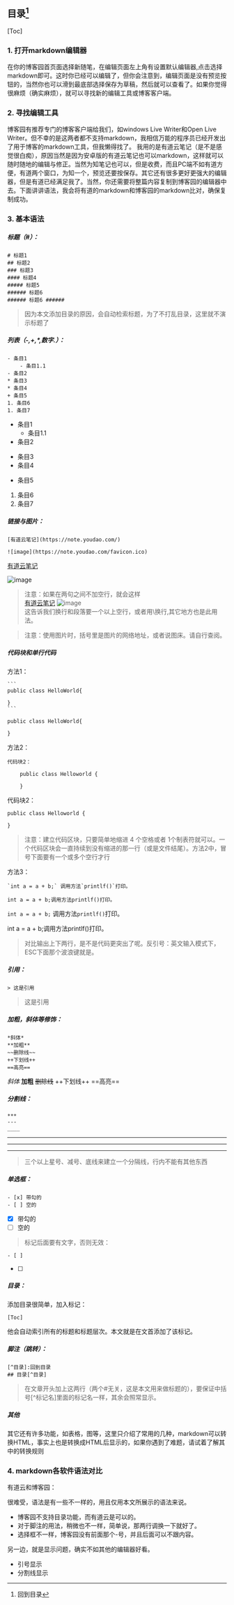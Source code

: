 


[^目录]:回到目录
## 目录[^目录]

[Toc]
### 1. 打开markdown编辑器
在你的博客园首页面选择新随笔，在编辑页面左上角有设置默认编辑器,点击选择markdown即可。这时你已经可以编辑了，但你会注意到，编辑页面是没有预览按钮的，当然你也可以滑到最底部选择保存为草稿，然后就可以查看了。如果你觉得很麻烦（确实麻烦），就可以寻找新的编辑工具或博客客户端。
### 2. 寻找编辑工具
博客园有推荐专门的博客客户端给我们，如windows Live Writer和Open Live Writer。但不幸的是这两者都不支持markdown，我相信万能的程序员已经开发出了用于博客的markdown工具，但我懒得找了。
我用的是有道云笔记（是不是感觉很白痴），原因当然是因为安卓版的有道云笔记也可以markdown，这样就可以随时随地的编辑与修正。当然为知笔记也可以，但是收费，而且PC端不如有道方便，有道两个窗口，为知一个，预览还要按保存。其它还有很多更好更强大的编辑器，但是有道已经满足我了。当然，你还需要将整篇内容复制到博客园的编辑器中去。下面讲讲语法，我会将有道的markdown和博客园的markdown比对，确保复制成功。
### 3. 基本语法
##### 标题（#）：
    
    # 标题1
    ## 标题2
    ### 标题3
    #### 标题4
    ##### 标题5
    ###### 标题6
    ###### 标题6 ######
    
>因为本文添加目录的原因，会自动检索标题，为了不打乱目录，这里就不演示标题了

##### 列表（-,+,*,数字.）：

    - 条目1
        - 条目1.1
    - 条目2
    * 条目3
    * 条目4
    + 条目5
    1. 条目6
    1. 条目7
    
- 条目1
    - 条目1.1
- 条目2
* 条目3
* 条目4
+ 条目5
1. 条目6
1. 条目7

##### 链接与图片：

    [有道云笔记](https://note.youdao.com/)
    
    ![image](https://note.youdao.com/favicon.ico)
    
[有道云笔记](https://note.youdao.com/)

![image](https://note.youdao.com/favicon.ico)
>注意：如果在两句之间不加空行，就会这样\
[有道云笔记](https://note.youdao.com/)
![image](https://note.youdao.com/favicon.ico)\
这告诉我们换行和段落要一个以上空行，或者用\换行,其它地方也是此用法。

>注意：使用图片时，括号里是图片的网络地址，或者说图床。请自行查阅。

##### 代码块和单行代码
方法1：

    ```
    public class HelloWorld{
    
    }
    ```
```
public class HelloWorld{
    
}
```   
方法2：
    
    代码块2：

        public class Helloworld {
        
        }
        
代码块2：

    public class Helloworld {
        
    }
        
>注意：建立代码区块，只要简单地缩进 4 个空格或者 1个制表符就可以。一个代码区块会一直持续到没有缩进的那一行（或是文件结尾）。方法2中，冒号下面要有一个或多个空行才行

方法3：
    
    `int a = a + b;` 调用方法`printlf()`打印。

    int a = a + b;调用方法printlf()打印。
    
`int a = a + b;` 调用方法`printlf()`打印。

int a = a + b;调用方法printlf()打印。

>对比输出上下两行，是不是代码更突出了呢。反引号：英文输入模式下，ESC下面那个波浪键就是。   
    
##### 引用：

    > 这是引用

> 这是引用

##### 加粗，斜体等修饰：
    
    *斜体*
    **加粗**
    ~~删除线~~
    ++下划线++
    ==高亮==
*斜体*
**加粗**
~~删除线~~
++下划线++
==高亮==   

##### 分割线：
    
    ***
    ---
    ____
    
***
---
____

>三个以上星号、减号、底线来建立一个分隔线，行内不能有其他东西
##### 单选框：

    - [x] 带勾的
    - [ ] 空的
    
- [x] 带勾的
- [ ] 空的   
>标记后面要有文字，否则无效：

    - [ ]     
- [ ] 
##### 目录：
添加目录很简单，加入标记：

    [Toc]

他会自动索引所有的标题和标题层次。本文就是在文首添加了该标记。

##### 脚注（跳转）：

    [^目录]:回到目录
    ## 目录[^目录]
>在文章开头加上这两行（两个#无关，这是本文用来做标题的），要保证中括号[^标记名]里面的标记名一样，其余会照常显示。

##### 其他
其它还有许多功能，如表格，图等，这里只介绍了常用的几种，markdown可以转换HTML，事实上也是转换成HTML后显示的，如果你遇到了难题，请试着了解其中的转换规则

### 4. markdown各软件语法对比

有道云和博客园：

很难受，语法是有一些不一样的，用且仅用本文所展示的语法来说。

- 博客园不支持目录功能，而有道云是可以的。
- 对于脚注的用法，稍微也不一样，简单说，那两行调换一下就好了。
- 选择框不一样，博客园没有前面那个-号，并且后面可以不跟内容。

另一边，就是显示问题，确实不如其他的编辑器好看。
- 引号显示
- 分割线显示